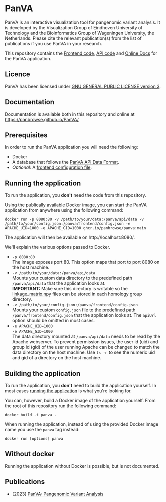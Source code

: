 # PanVA

PanVA is an interactive visualization tool for pangenomic variant analysis. 
It is developed by the Visualization Group of Eindhoven University of Technology and the Bioinformatics Group of Wageningen University, the Netherlands. Please cite the relevant publication(s) from the list of publications if you use PanVA in your research.

This repository contains the [Frontend code](frontend), [API code](api) and [Online Docs](online_docs) for the PanVA application.


## Licence

PanVA has been licensed under [GNU GENERAL PUBLIC LICENSE version 3](https://www.gnu.org/licenses/gpl-3.0.en.html).


## Documentation

Documentation is available both in this repository and online at https://panbrowse.github.io/PanVA/


## Prerequisites

In order to run the PanVA application you will need the following:

- Docker
- A database that follows the [PanVA API Data Format](api/docs/data-format.md).
- _Optional:_ A [frontend configuration file](frontend/docs/config.md).


## Running the application

To run the application, you **don't** need the code from this repository.

Using the publically available Docker image, you can start the PanVA application from anywhere using the following command:

```
docker run -p 8080:80 -v /path/to/your/data:/panva/api/data -v /path/to/your/config.json:/panva/frontend/config.json -e APACHE_UID=1000 -e APACHE_GID=1000 ghcr.io/panbrowse/panva:main
```

The application will then be available on http://localhost:8080/.


We'll explain the various options passed to Docker.

- `-p 8080:80` \
  The image exposes port 80. This option maps that port to port 8080 on the host machine.
- `-v /path/to/your/data:/panva/api/data` \
  Mounts your custom data directory to the predefined path `/panva/api/data` that the application looks at. \
  **IMPORTANT:** Make sure this directory is writable so the [linkage_matrix.npy](api/docs/data-format.md#linkage_matrixnpy-auto-generated) files can be stored in each homology group directory.
- `-v /path/to/your/config.json:/panva/frontend/config.json` \
  Mounts your custom `config.json` file to the predefined path `/panva/frontend/config.json` that the application looks at. The `apiUrl` option should be omitted in most cases.
- `-e APACHE_UID=1000` \
  `-e APACHE_GID=1000` \
  The data directory mounted at `/panva/api/data` needs to be read by the Apache webserver. To prevent permission issues, the user id (uid) and group id (gid) of the user running Apache can be changed to match the data directory on the host machine. Use `ls -n` to see the numeric uid and gid of a directory on the host machine.



## Building the application

To run the application, you **don't** need to build the application yourself. In most cases [running the application](#running-the-application) is what you're looking for.

You can, however, build a Docker image of the application yourself.
From the root of this repository run the following command:

```
docker build -t panva .
```

When running the application, instead of using the provided Docker image name you use the `panva` tag instead:

```
docker run [options] panva
```


## Without docker

Running the application without Docker is possible, but is not documented.


## Publications
- [2023] [PanVA: Pangenomic Variant Analysis](https://ieeexplore.ieee.org/document/10143227)

